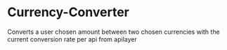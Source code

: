 # Currency-Converter
Converts a user chosen amount between two chosen currencies with the current conversion rate per api from apilayer
